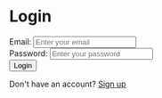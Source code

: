<!DOCTYPE html>
<html lang="en">
<head>
  <meta charset="UTF-8">
  <meta name="viewport" content="width=device-width, initial-scale=1.0">
  <title>Login Page</title>
  <link rel="stylesheet" href="style.css">
</head>
<body>
  <div class="login-container">
    <div class="login-box">
      <h1>Login</h1>
      <form id="loginForm">
        <div class="input-group">
          <label for="email">Email:</label>
          <input type="email" id="email" placeholder="Enter your email" required>
        </div>
        <div class="input-group">
          <label for="password">Password:</label>
          <input type="password" id="password" placeholder="Enter your password" required>
        </div>
        <button type="submit">Login</button>
        <p class="register-link">Don't have an account? <a href="#">Sign up</a></p>
      </form>
    </div>
  </div>
  <script src="script.js"></script>
</body>
</html>
